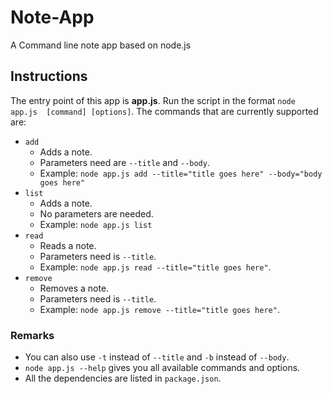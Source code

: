# Note-App
A Command line note app based on node.js


## Instructions
The entry point of this app is **app.js**. 
Run the script in the format `node app.js  [command] [options]`.
The commands that are currently supported are:
- `add`
  - Adds a note.
  - Parameters need are `--title` and `--body`. 
  - Example: `node app.js add --title="title goes here" --body="body goes here"`
- `list`
  - Adds a note.
  - No parameters are needed. 
  - Example: `node app.js list`
- `read`
  - Reads a note.
  - Parameters need is `--title`. 
  - Example: `node app.js read --title="title goes here"`.
- `remove`
  - Removes a note.
  - Parameters need is `--title`. 
  - Example: `node app.js remove --title="title goes here"`.
  
  
  
 ### Remarks
   - You can also use `-t` instead of `--title` and `-b` instead of `--body`.
   - `node app.js --help` gives you all available commands and options.
   - All the dependencies are listed in `package.json`.
